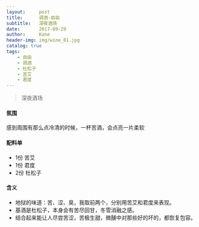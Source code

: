```yaml
---
layout:     post
title:      调酒-自由
subtitle:   深夜酒场
date:       2017-09-29
author:     Kane
header-img: img/wine_01.jpg
catalog: true
tags:
    - 自由
    - 调酒
    - 杜松子
    - 苦艾
    - 君度
---
```


> 深夜酒场

#### 氛围
感到周围有那么点冷清的时候，一杯苦酒，会点亮一片柔软

#### 配料单
- 1份 苦艾
- 1份 君度
- 2份 杜松子

#### 含义
- 地狱的味道：苦、涩、臭，我取前两个，分别用苦艾和君度来表现。
- 基酒是杜松子，本身会有苦尽回甘，冬雪消融之感。 
- 结合起来能让人尽尝苦涩，苦极生甜，微醺中对那些好的坏的，都恢复包容。
